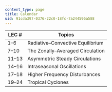 ```yaml
---
content_type: page
title: Calendar
uid: 91cda397-0376-22c0-18fc-7a244596a588
---
```


| LEC # | Topics |
| --- | --- |
| 1–6 | Radiative–Convective Equilibrium |
| 7–10 | The Zonally–Averaged Circulation |
| 11–13 | Asymmetric Steady Circulations |
| 14–16 | Intraseasonal Oscillations |
| 17–18 | Higher Frequency Disturbances |
| 19–24 | Tropical Cyclones